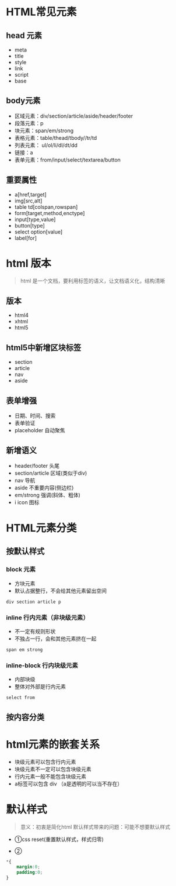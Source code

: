 # HTML常见元素

## head 元素
- meta
- title
- style
- link
- script
- base

## body元素

- 区域元素：div/section/article/aside/header/footer
- 段落元素：p
- 块元素：span/em/strong
- 表格元素：table/thead/tbody//tr/td
- 列表元素： ul/ol/li/dl/dt/dd
- 链接：a
- 表单元素：from/input/select/textarea/button 

## 重要属性
- a[href,target]
- img[src,alt]
- table td[colspan,rowspan]
- form[target,method,enctype]
- input[type,value]
- button[type]
- select option[value]
- label[for]


# html 版本

> html 是一个文档，要利用标签的语义，让文档语义化，结构清晰

## 版本
- html4
- xhtml
- html5

## html5中新增区块标签
- section
- article
- nav
- aside

## 表单增强
 - 日期、时间、搜索
 - 表单验证
 - placeholder 自动聚焦 

## 新增语义
- header/footer 头尾
- section/article 区域(类似于div)
- nav 导航
- aside 不重要内容(侧边栏)
- em/strong 强调(斜体、粗体)
- i icon 图标

# HTML元素分类

## 按默认样式

### block 元素
- 方块元素
- 默认占据整行，不会给其他元素留出空间

`div section article p`


### inline 行内元素（非块级元素）
- 不一定有规则形状 
- 不独占一行，会和其他元素挤在一起 

`span em strong`
  
### inline-block 行内块级元素
- 内部块级
- 整体对外部是行内元素

`select from`

## 按内容分类

# html元素的嵌套关系

- 块级元素可以包含行内元素
- 块级元素不一定可以包含块级元素 
- 行内元素一般不能包含块级元素
- a标签可以包含 div （a是透明的可以当不存在）


# 默认样式

> 意义：初衷是简化html
> 默认样式带来的问题：可能不想要默认样式 

- ①css reset(重置默认样式，样式归零)

- ②
```css
*{
    margin:0;
    padding:0;
}
```